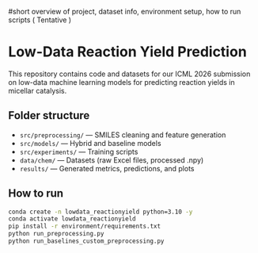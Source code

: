 #short overview of project, dataset info, environment setup, how to run scripts ( Tentative )

# Low-Data Reaction Yield Prediction

This repository contains code and datasets for our ICML 2026 submission on low-data machine learning models for predicting reaction yields in micellar catalysis.

## Folder structure
- `src/preprocessing/` — SMILES cleaning and feature generation  
- `src/models/` — Hybrid and baseline models  
- `src/experiments/` — Training scripts  
- `data/chem/` — Datasets (raw Excel files, processed .npy)  
- `results/` — Generated metrics, predictions, and plots  

## How to run
```bash
conda create -n lowdata_reactionyield python=3.10 -y
conda activate lowdata_reactionyield
pip install -r environment/requirements.txt
python run_preprocessing.py
python run_baselines_custom_preprocessing.py
